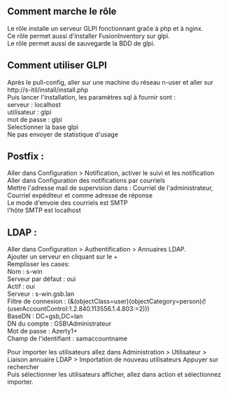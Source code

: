 ## Comment marche le rôle
  
Le rôle installe un serveur GLPI fonctionnant graĉe à php et à nginx.  
Ce rôle permet aussi d'installer FusionInventory sur glpi.  
Le rôle permet aussi de sauvegarde la BDD de glpi.  

## Comment utiliser GLPI
  
Après le pull-config, aller sur une machine du réseau n-user et aller sur http://s-itil/install/install.php  
Puis lancer l'installation, les paramètres sql à fournir sont :  
serveur : localhost  
utilisateur : glpi  
mot de passe : glpi  
Selectionner la base glpi  
Ne pas envoyer de statistique d'usage  

  
## Postfix :
  
Aller dans Configuration > Notification, activer le suivi et les notification   
Aller dans Configuration des notifications par courriels  
Mettre l'adresse mail de supervision dans : Courriel de l'administrateur, Courriel expéditeur et comme adresse de réponse  
Le mode d'envoie des courriels est SMTP  
l'hôte SMTP est localhost
## LDAP :
  
Aller dans Configuration > Authentification > Annuaires LDAP.   
Ajouter un serveur en cliquant sur le +  
Remplisser les cases:   
Nom : s-win  
Serveur par défaut : oui  
Actif : oui  
Serveur : s-win.gsb.lan  
Filtre de connexion : (&(objectClass=user)(objectCategory=person)(!(userAccountControl:1.2.840.113556.1.4.803:=2)))  
BaseDN : DC=gsb,DC=lan  
DN du compte : GSB\Administrateur  
Mot de passe : Azerty1+  
Champ de l'identifiant : samaccountname  
  
Pour importer les utilisateurs allez dans Administration > Utilisateur > Liaison annuaire LDAP > Importation de nouveau utilisateurs
Appuyer sur rechercher  
Puis sélectionner les utilisateurs afficher, allez dans action et sélectionnez importer. 
 


